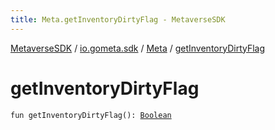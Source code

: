 ```yaml
---
title: Meta.getInventoryDirtyFlag - MetaverseSDK
---
```


[MetaverseSDK](../../index.html) / [io.gometa.sdk](../index.html) / [Meta](index.html) / [getInventoryDirtyFlag](./get-inventory-dirty-flag.html)

# getInventoryDirtyFlag

`fun getInventoryDirtyFlag(): `[`Boolean`](https://kotlinlang.org/api/latest/jvm/stdlib/kotlin/-boolean/index.html)